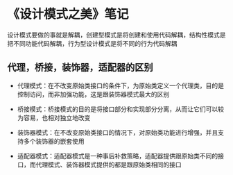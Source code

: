# 《设计模式之美》笔记

设计模式要做的事就是解耦，创建型模式是将创建和使用代码解耦，结构性模式是把不同功能代码解耦，行为型设计模式是将不同的行为代码解耦

## 代理，桥接，装饰器，适配器的区别
- 代理模式：在不改变原始类接口的条件下，为原始类定义一个代理类，目的是控制访问，而非加强功能，这是跟装饰器模式最大的区别

- 桥接模式：桥接模式的目的是将接口部分和实现部分分离，从而让它们可以较为容易，也相对独立地改变

- 装饰器模式：在不改变原始类接口的情况下，对原始类功能进行增强，并且支持多个装饰器的嵌套使用

- 适配器模式：适配器模式是一种事后补救策略，适配器提供跟原始类不同的接口，而代理模式、装饰器模式提供的都是跟原始类相同的接口

